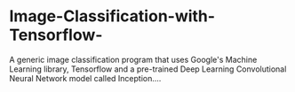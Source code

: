 # Image-Classification-with-Tensorflow-
A generic image classification program that uses Google's Machine Learning library, Tensorflow and a pre-trained Deep Learning Convolutional Neural Network model called Inception....
